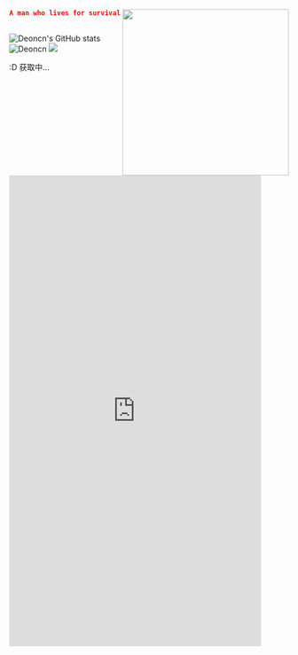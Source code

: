 ##
<img align="right" width="300" src="https://i.imgur.com/ugWb6BU.gif" />


```json  
A man who lives for survival.
   
```
![Deoncn's GitHub stats](https://github-readme-stats.vercel.app/api?username=deoncn&theme=radical&show_icons=true) ![Deoncn](https://github-readme-stats.vercel.app/api/top-langs/?username=deoncn&hide=html&layout=compact&theme=radical)
![](https://github-profile-summary-cards.vercel.app/api/cards/profile-details?username=deoncn&theme=monokai)



<p id="hitokoto_text">:D 获取中...</p>
<script>
  fetch('https://v1.hitokoto.cn')
    .then(response => response.json())
    .then(data => {
      const hitokoto = document.getElementById('hitokoto_text')
      hitokoto.href = 'https://hitokoto.cn/?uuid=' + data.uuid
      hitokoto.innerText = data.hitokoto
    })
    .catch(console.error)
</script>

<iframe  
 height=850 
 width=90% 
 src="https://deonrose.github.io/"  
 frameborder=0  
 allowfullscreen>
 </iframe>
